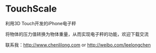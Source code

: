 # TouchScale
利用3D Touch开发的iPhone电子秤

将物体的压力值转换为物体重量，从而实现电子秤的功能，欢迎下载交流

联系我：http://www.chenlilong.com or http://weibo.com/leelongchen